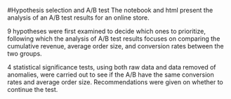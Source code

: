 #Hypothesis selection and A/B test
The notebook and html present the analysis of an A/B test results for an online store. 

9 hypotheses were first examined to decide which ones to prioritize, following which the analysis of A/B test results focuses on comparing the cumulative revenue, average order size, and conversion rates between the two groups.

4 statistical significance tests, using both raw data and data removed of anomalies, were carried out to see if the A/B have the same conversion rates and average order size. Recommendations were given on whether to continue the test. 
